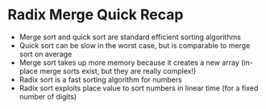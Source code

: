 # Radix Merge Quick Recap
- Merge sort and quick sort are standard efficient sorting algorithms
- Quick sort can be slow in the worst case, but is comparable to merge sort on average
- Merge sort takes up more memory because it creates a new array (in-place merge sorts exist, but they are really complex!)
- Radix sort is a fast sorting algorithm for numbers
- Radix sort exploits place value to sort numbers in linear time (for a fixed number of digits)